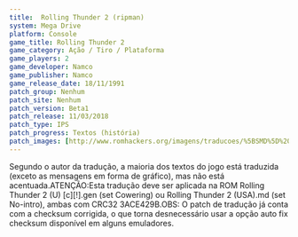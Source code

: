 ```yaml
---
title:  Rolling Thunder 2 (ripman)
system: Mega Drive
platform: Console
game_title: Rolling Thunder 2
game_category: Ação / Tiro / Plataforma
game_players: 2
game_developer: Namco
game_publisher: Namco
game_release_date: 18/11/1991
patch_group: Nenhum
patch_site: Nenhum
patch_version: Beta1
patch_release: 11/03/2018
patch_type: IPS
patch_progress: Textos (história)
patch_images: [http://www.romhackers.org/imagens/traducoes/%5BSMD%5D%20Rolling%20Thunder%202%20-%20ripman%20-%201.png,http://www.romhackers.org/imagens/traducoes/%5BSMD%5D%20Rolling%20Thunder%202%20-%20ripman%20-%202.png,http://www.romhackers.org/imagens/traducoes/%5BSMD%5D%20Rolling%20Thunder%202%20-%20ripman%20-%203.png]
---
```

Segundo o autor da tradução, a maioria dos textos do jogo está traduzida (exceto as mensagens em forma de gráfico), mas não está acentuada.ATENÇÃO:Esta tradução deve ser aplicada na ROM Rolling Thunder 2 (U) [c][!].gen (set Cowering) ou Rolling Thunder 2 (USA).md (set No-intro), ambas com CRC32 3ACE429B.OBS: O patch de tradução já conta com a checksum corrigida, o que torna desnecessário usar a opção auto fix checksum disponível em alguns emuladores.